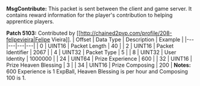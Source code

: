 **MsgContribute:** This packet is sent between the client and game server. It contains reward information for the player's contribution to helping apprentice players.

**Patch 5103:** Contributed by [[http://chained2pvp.com/profile/208-felipevieira|Felipe Vieira]].
| Offset | Data Type | Description | Example |
|---|---|---|---|
| 0 | UINT16 | Packet Length | 40 |
| 2 | UINT16 | Packet Identifier | 2067 |
| 4 | UINT32 | Packet Type | 5 |
| 8 | UINT32 | User Identity | 1000000 |
| 24 | UINT64 | Prize Experience | 600 |
| 32 | UINT16 | Prize Heaven Blessing | 3 |
| 34 | UINT16 | Prize Composing | 200 |
**Notes:** 600 Experience is 1 ExpBall, Heaven Blessing is per hour and Composing 100 is 1. 

